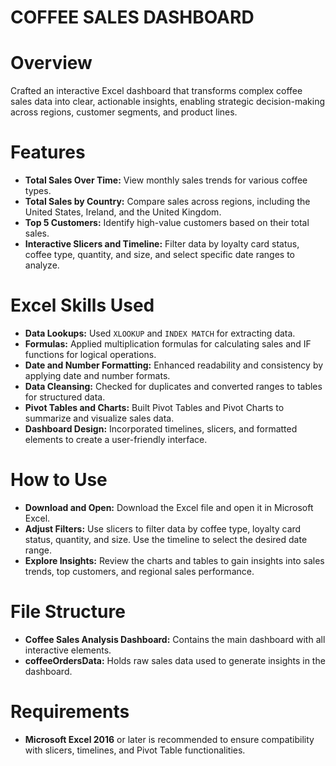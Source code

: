 # COFFEE SALES DASHBOARD

# Overview
Crafted an interactive Excel dashboard that transforms complex coffee sales data into clear, actionable insights, enabling strategic decision-making across regions, customer segments, and product lines.

# Features
* __Total Sales Over Time:__ View monthly sales trends for various coffee types.
* __Total Sales by Country:__ Compare sales across regions, including the United States, Ireland, and the United Kingdom.
* __Top 5 Customers:__ Identify high-value customers based on their total sales.
* __Interactive Slicers and Timeline:__ Filter data by loyalty card status, coffee type, quantity, and size, and select specific date ranges to analyze.

# Excel Skills Used
* __Data Lookups:__ Used `XLOOKUP` and `INDEX MATCH` for extracting data.
* __Formulas:__ Applied multiplication formulas for calculating sales and IF functions for logical operations.
* __Date and Number Formatting:__ Enhanced readability and consistency by applying date and number formats.
* __Data Cleansing:__ Checked for duplicates and converted ranges to tables for structured data.
* __Pivot Tables and Charts:__ Built Pivot Tables and Pivot Charts to summarize and visualize sales data.
* __Dashboard Design:__ Incorporated timelines, slicers, and formatted elements to create a user-friendly interface.

# How to Use
* __Download and Open:__ Download the Excel file and open it in Microsoft Excel.
* __Adjust Filters:__ Use slicers to filter data by coffee type, loyalty card status, quantity, and size. Use the timeline to select the desired date range.
* __Explore Insights:__ Review the charts and tables to gain insights into sales trends, top customers, and regional sales performance.

# File Structure
* __Coffee Sales Analysis Dashboard:__ Contains the main dashboard with all interactive elements.
* __coffeeOrdersData:__ Holds raw sales data used to generate insights in the dashboard.
  
# Requirements
* __Microsoft Excel 2016__ or later is recommended to ensure compatibility with slicers, timelines, and Pivot Table functionalities.
